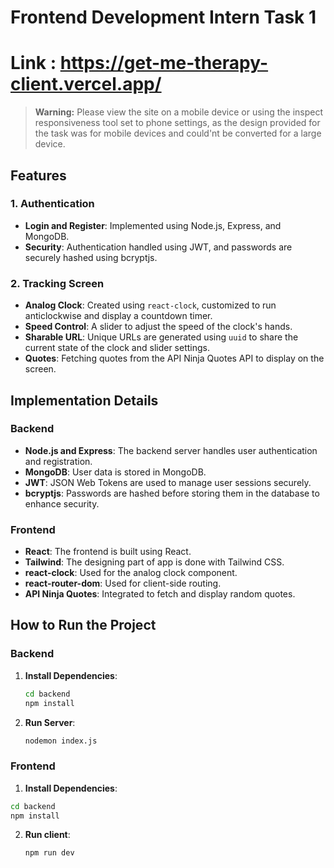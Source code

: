 # Frontend Development Intern Task 1  
# Link : https://get-me-therapy-client.vercel.app/

> **Warning:** Please view the site on a mobile device or using the inspect responsiveness tool set to phone settings, as the design provided for the task was for mobile devices and could'nt be converted for a large device.

## Features

### 1. Authentication
- **Login and Register**: Implemented using Node.js, Express, and MongoDB.
- **Security**: Authentication handled using JWT, and passwords are securely hashed using bcryptjs.

### 2. Tracking Screen
- **Analog Clock**: Created using `react-clock`, customized to run anticlockwise and display a countdown timer.
- **Speed Control**: A slider to adjust the speed of the clock's hands.
- **Sharable URL**: Unique URLs are generated using `uuid` to share the current state of the clock and slider settings.
- **Quotes**: Fetching quotes from the API Ninja Quotes API to display on the screen.

## Implementation Details

### Backend

- **Node.js and Express**: The backend server handles user authentication and registration.
- **MongoDB**: User data is stored in MongoDB.
- **JWT**: JSON Web Tokens are used to manage user sessions securely.
- **bcryptjs**: Passwords are hashed before storing them in the database to enhance security.

### Frontend

- **React**: The frontend is built using React.
- **Tailwind**: The designing part of app is done with Tailwind CSS.
- **react-clock**: Used for the analog clock component.
- **react-router-dom**: Used for client-side routing.
- **API Ninja Quotes**: Integrated to fetch and display random quotes.

## How to Run the Project

### Backend

1. **Install Dependencies**:
   ```bash
   cd backend
   npm install
2. **Run Server**:
   ```bash
   nodemon index.js

 ### Frontend

 1. **Install Dependencies**:
   ```bash
   cd backend
   npm install
```
2. **Run client**:
   ```bash
   npm run dev
 
 
